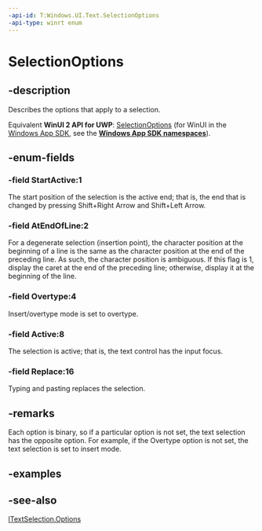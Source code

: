 ```yaml
---
-api-id: T:Windows.UI.Text.SelectionOptions
-api-type: winrt enum
---
```


<!-- Enumeration syntax
public enum Windows.UI.Text.SelectionOptions : uint
-->

# SelectionOptions

## -description
Describes the options that apply to a selection.

Equivalent **WinUI 2 API for UWP**: [SelectionOptions](/windows/winui/api/microsoft.ui.text.selectionoptions) (for WinUI in the [Windows App SDK](/windows/apps/windows-app-sdk/), see the **[Windows App SDK namespaces](/windows/windows-app-sdk/api/winrt/)**).

## -enum-fields
### -field StartActive:1
The start position of the selection is the active end; that is, the end that is changed by pressing Shift+Right Arrow and Shift+Left Arrow.

### -field AtEndOfLine:2
For a degenerate selection (insertion point), the character position at the beginning of a line is the same as the character position at the end of the preceding line. As such, the character position is ambiguous. If this flag is 1, display the caret at the end of the preceding line; otherwise, display it at the beginning of the line.

### -field Overtype:4
Insert/overtype mode is set to overtype.

### -field Active:8
The selection is active; that is, the text control has the input focus.

### -field Replace:16
Typing and pasting replaces the selection.


## -remarks
Each option is binary, so if a particular option is not set, the text selection has the opposite option. For example, if the Overtype option is not set, the text selection is set to insert mode.

## -examples

## -see-also
[ITextSelection.Options](itextselection_options.md)
